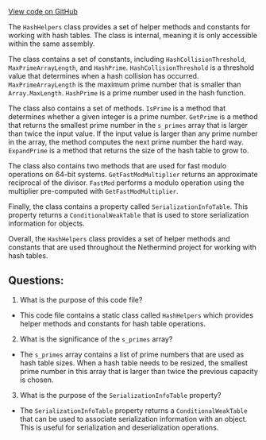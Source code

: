 [View code on GitHub](https://github.com/NethermindEth/nethermind/src/Nethermind/Nethermind.Core/Collections/HashHelpers.cs)

The `HashHelpers` class provides a set of helper methods and constants for working with hash tables. The class is internal, meaning it is only accessible within the same assembly. 

The class contains a set of constants, including `HashCollisionThreshold`, `MaxPrimeArrayLength`, and `HashPrime`. `HashCollisionThreshold` is a threshold value that determines when a hash collision has occurred. `MaxPrimeArrayLength` is the maximum prime number that is smaller than `Array.MaxLength`. `HashPrime` is a prime number used in the hash function. 

The class also contains a set of methods. `IsPrime` is a method that determines whether a given integer is a prime number. `GetPrime` is a method that returns the smallest prime number in the `s_primes` array that is larger than twice the input value. If the input value is larger than any prime number in the array, the method computes the next prime number the hard way. `ExpandPrime` is a method that returns the size of the hash table to grow to. 

The class also contains two methods that are used for fast modulo operations on 64-bit systems. `GetFastModMultiplier` returns an approximate reciprocal of the divisor. `FastMod` performs a modulo operation using the multiplier pre-computed with `GetFastModMultiplier`. 

Finally, the class contains a property called `SerializationInfoTable`. This property returns a `ConditionalWeakTable` that is used to store serialization information for objects. 

Overall, the `HashHelpers` class provides a set of helper methods and constants that are used throughout the Nethermind project for working with hash tables.
## Questions: 
 1. What is the purpose of this code file?
- This code file contains a static class called `HashHelpers` which provides helper methods and constants for hash table operations.

2. What is the significance of the `s_primes` array?
- The `s_primes` array contains a list of prime numbers that are used as hash table sizes. When a hash table needs to be resized, the smallest prime number in this array that is larger than twice the previous capacity is chosen.

3. What is the purpose of the `SerializationInfoTable` property?
- The `SerializationInfoTable` property returns a `ConditionalWeakTable` that can be used to associate serialization information with an object. This is useful for serialization and deserialization operations.